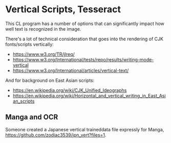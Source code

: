 # Vertical Scripts, Tesseract

This CL program has a number of options that can significantly impact how well text is recognized in the image.

There's a lot of technical consideration that goes into the rendering of CJK fonts/scripts vertically:

- <https://www.w3.org/TR/jlreq/>
- <https://www.w3.org/International/tests/repo/results/writing-mode-vertical>
- <https://www.w3.org/International/articles/vertical-text/>

And for background on East Asian scripts:

- <https://en.wikipedia.org/wiki/CJK_Unified_Ideographs>
- <https://en.wikipedia.org/wiki/Horizontal_and_vertical_writing_in_East_Asian_scripts>

## Manga and OCR

Someone created a Japanese vertical traineddata file expressly for Manga, <https://github.com/zodiac3539/jpn_vert?files=1>.
